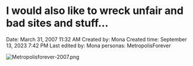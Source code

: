 # I would also like to wreck unfair and bad sites and stuff…

Date: March 31, 2007 11:32 AM
Created by: Mona
Created time: September 13, 2023 7:42 PM
Last edited by: Mona
personas: MetropolisForever

![Metropolisforever-2007.png](I%20would%20also%20like%20to%20wreck%20unfair%20and%20bad%20sites%20an%201c0d2c1c2e8e46bc97c2314c9f4b67e5/Metropolisforever-2007.png)